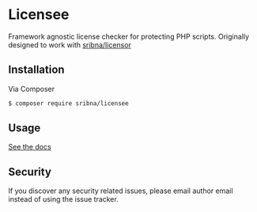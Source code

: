 # Licensee

Framework agnostic license checker for protecting PHP scripts. Originally designed to work with [sribna/licensor](https://github.com/sribna/licensor)

## Installation

Via Composer

``` bash
$ composer require sribna/licensee
```

## Usage

[See the docs](docs)

## Security

If you discover any security related issues, please email author email instead of using the issue tracker.
